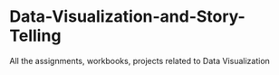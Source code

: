 # Data-Visualization-and-Story-Telling
All the assignments, workbooks, projects related to Data Visualization
